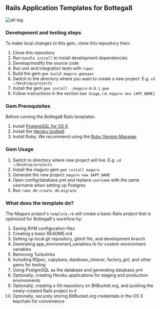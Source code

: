 
## Rails Application Templates for Bottega8

![alt tag](http://hajimefurukawa.com/random/img/maguro_sushi.jpg)

### Development and testing steps
To make local changes to this gem, clone this repository then:

1. Clone this repository
1. Run `bundle install` to install development dependencies
1. Develop/modify the source code
1. Run unit and integration tests with `rspec`
1. Build the gem `gem build maguro.gemspec`
1. Switch to the directory where you want to create a new project. E.g. `cd ~/Desktop/projects`
1. Install the gem `gem install ./maguro-0.0.1.gem`
1. Follow instructions in the section `Gem Usage`, i.e. `maguro new [APP_NAME]`


### Gem Prerequisites

Before running the Bottega8 Rails templates:

1. Install [PostgreSQL for OS X](http://www.postgresql.org/download/macosx/)
1. Install the [Heroku toolbelt](https://toolbelt.heroku.com/)
1. Install Ruby. We recommend using the [Ruby Version Manager](http://rvm.io/rvm/install)


### Gem Usage

1. Switch to directory where new project will live. E.g. `cd ~/Desktop/projects`
1. Install the maguro gem `gem install maguro`
1. Generate the new project: `maguro new $APP_NAME`
1. Open config/database.yml and replace `username` with the same username when setting up Postgres
1. Run `rake db:create db:migrate`

### What does the template do?

The Maguro project's `template.rb` will create a basic Rails project that is optimized for Bottega8's workflow by:

1. Saving RVM configuration files
1. Creating a basic README.md
1. Setting up local git repository, gitinit file, and development branch
1. Generating app_environment_variables.rb for custom environment variables
1. Removing Turbolinks
1. Including RSpec, capybara, database_cleaner, factory_girl, and other gems for testing
1. Using PostgreSQL as the database and generating database.yml
1. Optionally, creating Heroku applications for staging and production environments
1. Optionally, creating a Git repository on BitBucket.org, and pushing the newly-created Rails project to it
1. Optionally, securely storing BitBucket.org credentials in the OS X keychain for convenience
